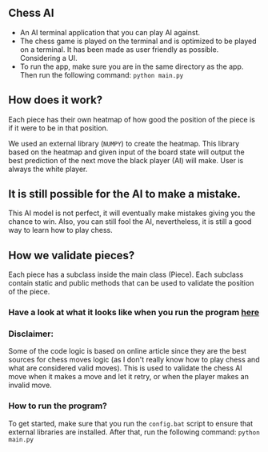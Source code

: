 ## Chess AI

- An AI terminal application that you can play AI against. 
- The chess game is played on the terminal and is optimized to be played on a terminal. It has been made as user friendly as possible. Considering a UI.
- To run the app, make sure you are in the same directory as the app. Then run the following command:
    `python main.py`

## How does it work?

Each piece has their own heatmap of how good the position of the piece is if it were to be in that position.

We used an external library (`NUMPY`) to create the heatmap. This library based on the heatmap and given input of the board state will output the best prediction of the next move the black player (AI) will make. User is always the white player.

## It is still possible for the AI to make a mistake.

This AI model is not perfect, it will eventually make mistakes giving you the chance to win. Also, you can still fool the AI, nevertheless, it is still a good way to learn how to play chess.

## How we validate pieces?

Each piece has a subclass inside the main class (Piece). Each subclass contain static and public methods that can be used to validate the position of the piece.

### Have a look at what it looks like when you run the program [here](./sample.png)

### Disclaimer:
Some of the code logic is based on online article since they are the best sources for chess moves logic (as I don't really know how to play chess and what are considered valid moves). This is used to validate the chess AI move when it makes a move and let it retry, or when the player makes an invalid move.

### How to run the program?
To get started, make sure that you run the `config.bat` script to ensure that external libraries are installed. After that, run the following command:
    `python main.py`